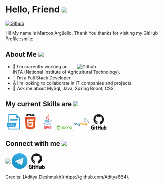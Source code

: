 <h1> Hello, Friend <img src = "https://raw.githubusercontent.com/MartinHeinz/MartinHeinz/master/wave.gif" width = 30px> </h1>
<p align='center'>
</p>

[![Github](https://img.shields.io/github/followers/MarcosArguello2021?label=Follow&style=social)](https://github.com/Aditya664)

<div size='20px'> Hi! My name is Marcos Argüello. Thank You thanks for visiting my GitHub Profile :smile: 
</div>
<h2> About Me <img src = "https://media0.giphy.com/media/KDDpcKigbfFpnejZs6/giphy.gif?cid=ecf05e47oy6f4zjs8g1qoiystc56cu7r9tb8a1fe76e05oty&rid=giphy.gif" width = 300px></h2>

<img width="55%" align="right" alt="Github" src="https://raw.githubusercontent.com/onimur/.github/master/.resources/git-header.svg" />

- 🌽 I’m currently working on INTA (National Institute of Agricultural Technology).
-  I’m a Full Stack Developer.
-  I’m looking to collaborate in IT companies and projects.  
- 💬 Ask me about MySql, Java, Spring Booot, CSS.
  
<h2> My current Skills are <img src = "https://media2.giphy.com/media/QssGEmpkyEOhBCb7e1/giphy.gif?cid=ecf05e47a0n3gi1bfqntqmob8g9aid1oyj2wr3ds3mg700bl&rid=giphy.gif" width = 40px> </h2>
<a href="#"> <img width ='50px' src ='https://raw.githubusercontent.com/MarcosArguello2021/githubAboutMeGenerator/main/icons/css.svg' > </a>
<a href="#"> <img width ='50px' src ='https://raw.githubusercontent.com/MarcosArguello2021/githubAboutMeGenerator/main/icons/html5.svg'> </a>
<a href="#"> <img width ='50px' src ='https://raw.githubusercontent.com/MarcosArguello2021/githubAboutMeGenerator/main/icons/Java.svg'> </a>
<a href="#"> <img width ='50px' src ='https://raw.githubusercontent.com/MarcosArguello2021/githubAboutMeGenerator/main/icons/Spring_Framework.svg'> </a>
<a href="#"> <img width ='50px' src ='https://raw.githubusercontent.com/MarcosArguello2021/githubAboutMeGenerator/main/icons/MySQL.svg'> </a>
<a href="#"> <img width ='50px' src ='https://raw.githubusercontent.com/MarcosArguello2021/githubAboutMeGenerator/main/icons/github.svg'> </a>

<h2> Connect with me <img src='https://raw.githubusercontent.com/ShahriarShafin/ShahriarShafin/main/Assets/handshake.gif' width="100px"> </h2>
<a href = 'https://www.linkedin.com/in/marcos-arg%C3%BCello-804105195/'> <img width = '50px' align= 'center' src="https://raw.githubusercontent.com/rahulbanerjee26/githubAboutMeGenerator/main/icons/linked-in-alt.svg"/></a> 
<a href = 'https://t.me/IkaryShinji'> <img width = '50px' align= 'center' src="https://raw.githubusercontent.com/MarcosArguello2021/githubAboutMeGenerator/main/icons/telegram.svg"/></a>
<a href = 'https://github.com/MarcosArguello2021'> <img width = '50px' align= 'center' src="https://raw.githubusercontent.com/MarcosArguello2021/githubAboutMeGenerator/main/icons/github.svg"/></a>
  
<br>
<br>
Credits: [Aditya Deshmukh](https://github.com/Aditya664).
